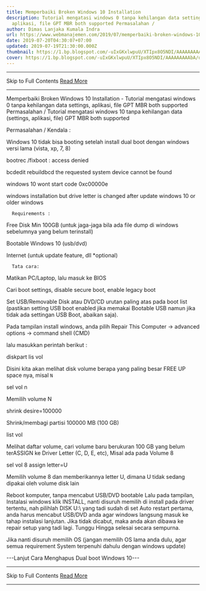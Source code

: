 ```yaml
---
title: Memperbaiki Broken Windows 10 Installation
description: Tutorial mengatasi windows 0 tanpa kehilangan data settings,
  aplikasi, file GPT MBR both supported Permasalahan /
author: Dimas Lanjaka Kumala Indra
url: https://www.webmanajemen.com/2019/07/memperbaiki-broken-windows-10.html
date: 2019-07-20T04:30:07+07:00
updated: 2019-07-19T21:30:00.000Z
thumbnail: https://1.bp.blogspot.com/-uIxGKxlwpuU/XTIpx8O5NDI/AAAAAAAAAbA/qVaaGh3genIYBE0rl0PDNTnt6RznLulJQCLcBGAs/s1600/2513807.jpg
cover: https://1.bp.blogspot.com/-uIxGKxlwpuU/XTIpx8O5NDI/AAAAAAAAAbA/qVaaGh3genIYBE0rl0PDNTnt6RznLulJQCLcBGAs/s1600/2513807.jpg
---
```


<hr/> Skip to Full Contents <a href="https://www.webmanajemen.com/2019/07/memperbaiki-broken-windows-10.html" rel="follow" class="button" id="read-more">Read More</a> <hr/> Memperbaiki Broken Windows 10 Installation - Tutorial mengatasi windows 0 tanpa kehilangan data settings, aplikasi, file GPT MBR both supported Permasalahan / Tutorial mengatasi windows 10 tanpa kehilangan data (settings, aplikasi, file) GPT MBR both supported   
  
    
  
  Permasalahan / Kendala :  
    
      
Windows 10 tidak bisa booting setelah install dual boot dengan windows versi lama (vista, xp, 7, 8)
      
bootrec /fixboot : access denied
      
bcdedit rebuildbcd the requested system device cannot be found
      
windows 10 wont start code 0xc00000e
      
windows installation but drive letter is changed after update windows 10 or older windows
    
    
      Requirements :    
  
  
    
      
Free Disk Min 100GB (untuk jaga-jaga bila ada file dump di windows sebelumnya yang belum terinstall)
      
Bootable Windows 10 (usb/dvd)
      
Internet (untuk update feature, dll *optional)
    
    
      Tata cara:    
  
  
    
      
Matikan PC/Laptop, lalu masuk ke BIOS
      
Cari boot settings, disable secure boot, enable legacy boot
      
Set USB/Removable Disk atau DVD/CD urutan paling atas pada boot list (pastikan setting USB boot enabled jika memakai Bootable USB namun jika tidak ada settingan USB Boot, abaikan saja). 
      
      
Pada tampilan install windows, anda pilih Repair This Computer -> advanced options -> command shell (CMD)
                  
      
        
lalu masukkan perintah berikut :
        
diskpart
lis vol
        
Disini kita akan melihat disk volume berapa yang paling besar FREE UP space nya, misal `N`
        
sel vol n
        
Memilih volume N
        
shrink desire=100000
        
Shrink/membagi partisi 100000 MB (100 GB)
        
list vol
        
Melihat daftar volume, cari volume baru berukuran 100 GB yang belum terASSIGN ke Driver Letter (C, D, E, etc), Misal ada pada Volume 8
        
sel vol 8
assign letter=U
        
Memilih volume 8 dan memberikannya letter U, dimana U tidak sedang dipakai oleh volume disk lain

Reboot komputer, tanpa mencabut USB/DVD bootable
Lalu pada tampilan, Instalasi windows klik INSTALL, nanti disuruh memilih di install pada driver tertentu, nah pilihlah DISK U:\ yang tadi sudah di set
Auto restart pertama, anda harus mencabut USB/DVD anda agar windows langsung masuk ke tahap instalasi lanjutan. Jika tidak dicabut, maka anda akan dibawa ke repair setup yang tadi lagi.
Tunggu Hingga selesai secara sempurna.

Jika nanti disuruh memilih OS (jangan memilih OS lama anda dulu, agar semua requirement System terpenuhi dahulu dengan windows update)
      
      
---Lanjut Cara Menghapus Dual boot Windows 10--- <hr/> Skip to Full Contents <a href="https://www.webmanajemen.com/2019/07/memperbaiki-broken-windows-10.html" rel="follow" class="button" id="read-more">Read More</a> <hr/>